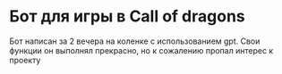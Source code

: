 # Бот для игры в Call of dragons
Бот написан за 2 вечера на коленке с использованием gpt. Свои функции он выполнял прекрасно, но к сожалению пропал интерес к проекту
